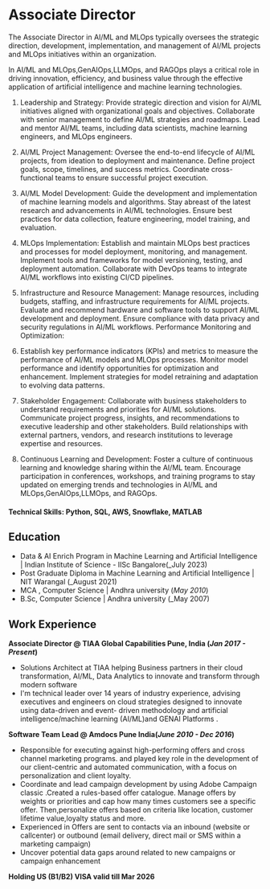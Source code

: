 # Associate Director 
The Associate Director in AI/ML and MLOps typically oversees the strategic direction, development, implementation, and management of AI/ML projects and MLOps initiatives within an organization.

In AI/ML and MLOps,GenAIOps,LLMOps, and RAGOps plays a critical role in driving innovation, efficiency, and business value through the effective application of artificial intelligence and machine learning technologies.

1) Leadership and Strategy:
   Provide strategic direction and vision for AI/ML initiatives aligned with organizational goals and objectives.
   Collaborate with senior management to define AI/ML strategies and roadmaps.
   Lead and mentor AI/ML teams, including data scientists, machine learning engineers, and MLOps engineers.

2) AI/ML Project Management:
   Oversee the end-to-end lifecycle of AI/ML projects, from ideation to deployment and maintenance.
   Define project goals, scope, timelines, and success metrics.
   Coordinate cross-functional teams to ensure successful project execution.

3) AI/ML Model Development:
   Guide the development and implementation of machine learning models and algorithms.
   Stay abreast of the latest research and advancements in AI/ML technologies.
   Ensure best practices for data collection, feature engineering, model training, and evaluation.
   
4) MLOps Implementation:
  Establish and maintain MLOps best practices and processes for model deployment, monitoring, and management.
  Implement tools and frameworks for model versioning, testing, and deployment automation.
  Collaborate with DevOps teams to integrate AI/ML workflows into existing CI/CD pipelines.
  
5) Infrastructure and Resource Management:
  Manage resources, including budgets, staffing, and infrastructure requirements for AI/ML projects.
  Evaluate and recommend hardware and software tools to support AI/ML development and deployment.
  Ensure compliance with data privacy and security regulations in AI/ML workflows.
  Performance Monitoring and Optimization:

6) Establish key performance indicators (KPIs) and metrics to measure the performance of AI/ML models and MLOps processes.
   Monitor model performance and identify opportunities for optimization and enhancement.
   Implement strategies for model retraining and adaptation to evolving data patterns.

7) Stakeholder Engagement:
   Collaborate with business stakeholders to understand requirements and priorities for AI/ML solutions.
   Communicate project progress, insights, and recommendations to executive leadership and other stakeholders.
   Build relationships with external partners, vendors, and research institutions to leverage expertise and resources.
   
8) Continuous Learning and Development:
   Foster a culture of continuous learning and knowledge sharing within the AI/ML team.
   Encourage participation in conferences, workshops, and training programs to stay updated on emerging trends and technologies in AI/ML and MLOps,GenAIOps,LLMOps, and RAGOps.

#### Technical Skills: Python, SQL, AWS, Snowflake, MATLAB

## Education
- Data & AI Enrich Program in Machine Learning and Artificial Intelligence | Indian Institute of Science - IISc	Bangalore(_July 2023)				       		
- Post Graduate Diploma in Machine Learning and Artificial Intelligence | NIT Warangal (_August 2021)
- MCA , Computer Science | Andhra university (_May 2010_)			        		
- B.Sc, Computer Science | Andhra university (_May 2007)

## Work Experience
**Associate Director @ TIAA Global Capabilities Pune, India (_Jan 2017 - Present_)**
- Solutions Architect at TIAA helping Business partners in their cloud transformation, AI/ML, Data Analytics to innovate and transform through modern software
- I'm technical leader over 14 years of industry experience, advising executives and engineers on cloud strategies designed to innovate using data-driven and event- 
  driven methodology and artificial intelligence/machine learning (AI/ML)and GENAI Platforms .

**Software Team Lead @ Amdocs Pune India(_June 2010 - Dec 2016_)**
- Responsible for executing against high-performing offers and cross channel marketing programs. and played key role in the development of our client-centric and 
  automated communication, with a focus on personalization and client loyalty.
- Coordinate and lead campaign development by using Adobe Campaign classic .Created a rules-based offer catalogue. Manage offers by weights or priorities and cap 
  how many times customers see a specific offer. Then,personalize offers based on criteria like location, customer lifetime value,loyalty status and more.
- Experienced in Offers are sent to contacts via an inbound (website or callcenter) or outbound (email delivery, direct mail or SMS within a marketing campaign)
- Uncover potential data gaps around related to new campaigns or campaign enhancement

**Holding US (B1/B2) VISA valid till Mar 2026**
